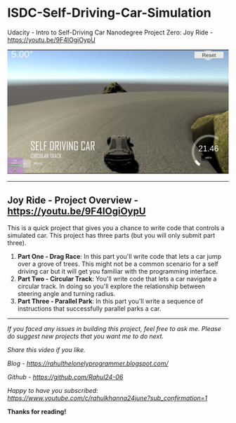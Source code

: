 # ISDC-Self-Driving-Car-Simulation

Udacity - Intro to Self-Driving Car Nanodegree Project Zero: Joy Ride - https://youtu.be/9F4IOgiOypU

[![Working Video](./images/youtube.png)](https://youtu.be/9F4IOgiOypU "Working of the Project - Click to Watch!")

---

## Joy Ride - Project Overview - https://youtu.be/9F4IOgiOypU
This is a quick project that gives you a chance to write code that controls a simulated car. This project has three parts (but you will only submit part three).

1. **Part One - Drag Race**: In this part you'll write code that lets a car jump over a grove of trees. This might not be a common scenario for a self driving car but it will get you familiar with the programming interface.
2. **Part Two - Circular Track**: You'll write code that lets a car navigate a circular track. In doing so you'll explore the relationship between steering angle and turning radius.
3. **Part Three - Parallel Park**: In this part you'll write a sequence of instructions that successfully parallel parks a car.

---

*If you faced any issues in building this project, feel free to ask me. Please do suggest new projects that you want me to do next.*

*Share this video if you like.*

*Blog - https://rahulthelonelyprogrammer.blogspot.com/*

*Github - https://github.com/Rahul24-06*

*Happy to have you subscribed: https://www.youtube.com/c/rahulkhanna24june?sub_confirmation=1*

**Thanks for reading!**
